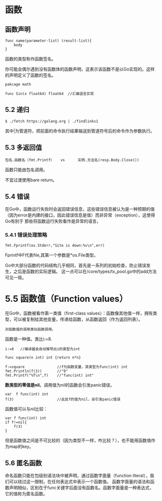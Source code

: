 # 函数

## 函数声明

    func name(parameter-list) (result-list){
        body
    }

函数的类型称作函数签名。

你可能会偶尔遇到没有函数体的函数声明，这表示该函数不是以Go实现的。这样的声明定义了函数的签名。
    
    pakcage math
    
    func Sin(x float64) float64  //汇编语言实现
    
## 5.2 递归
    
    $ ./fetch https://golang.org | ./findlinks1
其中|为管道符，把前面的命令执行结果输送到管道符号后的命令作为参数执行。

## 5.3 多返回值

    包名.函数名（fmt.Printf）   vs      实例.方法名(resp.Body.Close())
函数只能由包名调用。

不宜过渡使用bare return。

## 5.4 错误
   
在Go中，函数运行失败时会返回错误信息，这些错误信息被认为是一种预期的值（因为error是内建的接口，因此错误信息是值）而非异常（exception），这使得Go有别于
那些将函数运行失败看作是异常的语言。
### 5.4.1 错误处理策略

    fmt.Fprintf(os.Stderr,"Site is down:%v\n",err)
Fprintf中F代表file,其第一个参数是*os.File类型。

Go中大部分函数的代码结构几乎相同，首先是一系列的初始检查，防止错误发生，之后是函数的实际逻辑。
这一点可以在/core/types/tx_pool.go中的add方法可见一斑。

# 5.5 函数值（Function values）

在Go中，函数被看作第一类值（first-class values）：函数像其他值一样，拥有类型，可以被复制给其他变量，传递给函数，从函数返回（作为返回列表）。

    对函数值的调用类似函数调用。
    
函数是一种值。类比i:=8.

    i:=8   //编译器会自动推导出i的类型为int
    
    func square(n int) int {return n*n}
    
    f:=square               //f为函数变量，其类型为func(int) int
    fmt.Println(f(3))       //"9"
    fmt.Printf("%T\n",f)    //"func(int) int"
**数类型的零值是nil**。调用值为nil的函数会引发panic错误。

    var  f func(int) int
    f(3)                    //此处f的值为nil，会引发panic错误

函数值可以与nil比较：
    
    var f func(int) int
    if f!=nil{
        f(3)
    }
但是函数值之间是不可比较的（因为类型不一样，咋比较？），也不能用函数值作为map的key。

## 5.6 匿名函数
命名函数只能在包级别语法块中被声明，通过函数字面量（function literal），我们可以绕过这一限制，在任何表达式中表示一个函数值。
函数字面量的语法和函数声明相似，区别在于func关键字后面没有函数名。函数字面量是一种表达式，它的值称为匿名函数。
    
    